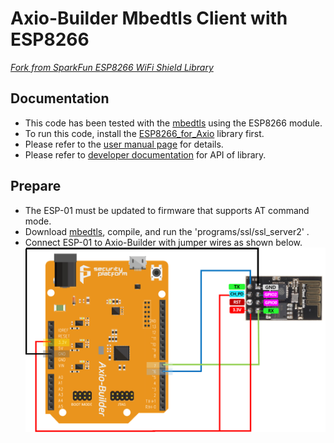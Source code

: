 Axio-Builder Mbedtls Client with ESP8266
========================================

[*Fork from SparkFun ESP8266 WiFi Shield Library*](https://github.com/sparkfun/SparkFun_ESP8266_AT_Arduino_Library.git)

Documentation
-------------------
* This code has been tested with the [mbedtls](https://github.com/ARMmbed/mbedtls.git) using the ESP8266 module.
* To run this code, install the [ESP8266_for_Axio](https://github.com/sp-axio/ESP8266_for_Axio) library first.
* Please refer to the [user manual page](https://sp-axio.github.io/2017/11/28/How-to-use-mbedtls-with-ESP8266.html) for details.
* Please refer to [developer documentation](https://github.com/sp-axio/Mbedtls_ESP8266_for_Axio/blob/master/developer_documentation.md) for API of library.

Prepare
-------------------
* The ESP-01 must be updated to firmware that supports AT command mode.
* Download [mbedtls](https://github.com/ARMmbed/mbedtls.git), compile, and run the 'programs/ssl/ssl_server2' .
* Connect ESP-01 to Axio-Builder with jumper wires as shown below.
![ESP8266](./axio_builder_esp01.png "ESP8266 connect to Axio-Builder")
